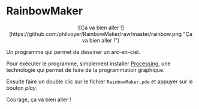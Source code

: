 # RainbowMaker

<p align="center">
![Ça va bien aller !](https://github.com/philvoyer/RainbowMaker/raw/master/rainbow.png "Ça va bien aller !")
</p>

Un programme qui permet de dessiner un arc-en-ciel.

Pour exécuter le programme, simplement installer [Processing](https://processing.org/download/), une technologie qui permet de faire de la programmation graphique. 

Ensuite faire un double clic sur le fichier `RainbowMaker.pde` et appuyer sur le bouton *play*.

Courage, ça va bien aller !
